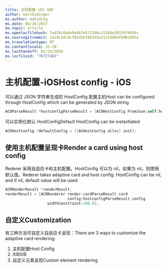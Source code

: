 ```yaml
---
title: 主机配置-iOS SDK
author: matthidinger
ms.author: mahiding
ms.date: 06/26/2017
ms.topic: article
ms.openlocfilehash: fa420c0a6e9e9b7e5713b6cc528de39335f0b56c
ms.sourcegitcommit: 1e18c5dc0cf85d26f66335e312348bbfb903d95a
ms.translationtype: MT
ms.contentlocale: zh-CN
ms.lasthandoff: 01/24/2020
ms.locfileid: "76727483"
---
```

# <a name="host-config---ios"></a><span data-ttu-id="ecee2-102">主机配置-iOS</span><span class="sxs-lookup"><span data-stu-id="ecee2-102">Host config - iOS</span></span>

<span data-ttu-id="ecee2-103">可以通过 JSON 字符串生成的 HostConfig 配置主机</span><span class="sxs-lookup"><span data-stu-id="ecee2-103">Host can be configured through HostConfig which can be generated by JSON string</span></span>

```objective-c
ACOParseResult *hostconfigParseResult = [ACOHostConfig FromJson:self.hostconfig];
```

<span data-ttu-id="ecee2-104">可以实例化默认 HostConfig</span><span class="sxs-lookup"><span data-stu-id="ecee2-104">Default HostConfig can be instantiated</span></span>

```objective-c
ACOHostConfig *defaultConfig = [[ACHostConfig alloc] init];
```

## <a name="render-a-card-using-host-config"></a><span data-ttu-id="ecee2-105">使用主机配置呈现卡</span><span class="sxs-lookup"><span data-stu-id="ecee2-105">Render a card using host config</span></span>

<span data-ttu-id="ecee2-106">Rederer 采用自适应卡和主机配置。HostConfig 可以为 nil，如果为 nil，则使用默认值。</span><span class="sxs-lookup"><span data-stu-id="ecee2-106">Rederer takes adaptive card and host config. HostConfig can be nil, and if nil, default value will be used.</span></span>

```objective-c
ACRRenderResult *renderResult;
renderResult = [ACRRenderer render:cardParseResult.card
                            config:hostconfigParseResult.config
                   widthConstraint:300.0];
```

## <a name="customization"></a><span data-ttu-id="ecee2-107">自定义</span><span class="sxs-lookup"><span data-stu-id="ecee2-107">Customization</span></span>

<span data-ttu-id="ecee2-108">有三种方法可自定义自适应卡呈现：</span><span class="sxs-lookup"><span data-stu-id="ecee2-108">There are 3 ways to customize the adaptive card rendering:</span></span>

1. <span data-ttu-id="ecee2-109">主机配置</span><span class="sxs-lookup"><span data-stu-id="ecee2-109">Host Config</span></span>
2. <span data-ttu-id="ecee2-110">XIB</span><span class="sxs-lookup"><span data-stu-id="ecee2-110">XIB</span></span>
3. <span data-ttu-id="ecee2-111">自定义元素呈现</span><span class="sxs-lookup"><span data-stu-id="ecee2-111">Custom element rendering</span></span>

